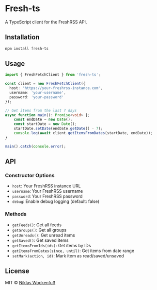 # Fresh-ts

A TypeScript client for the FreshRSS API.

## Installation

```bash
npm install fresh-ts
```

## Usage

```typescript
import { FreshFetchClient } from 'fresh-ts';

const client = new FreshFetchClient({
  host: 'https://your-freshrss-instance.com',
  username: 'your-username',
  password: 'your-password'
});

// Get items from the last 7 days
async function main(): Promise<void> {;
    const endDate = new Date();
    const startDate = new Date();
    startDate.setDate(endDate.getDate() - 7);
    console.log(await client.getItemsFromDates(startDate, endDate));
}

main().catch(console.error);
```

## API

### Constructor Options

- `host`: Your FreshRSS instance URL
- `username`: Your FreshRSS username  
- `password`: Your FreshRSS password
- `debug`: Enable debug logging (default: false)

### Methods

- `getFeeds()`: Get all feeds
- `getGroups()`: Get all groups
- `getUnreads()`: Get unread items
- `getSaved()`: Get saved items
- `getItemsFromIds(ids)`: Get items by IDs
- `getItemsFromDates(since, until)`: Get items from date range
- `setMark(action, id)`: Mark item as read/saved/unsaved

## License

MIT © [Niklas Wockenfuß](https://niklaswockenfuss.de/)
